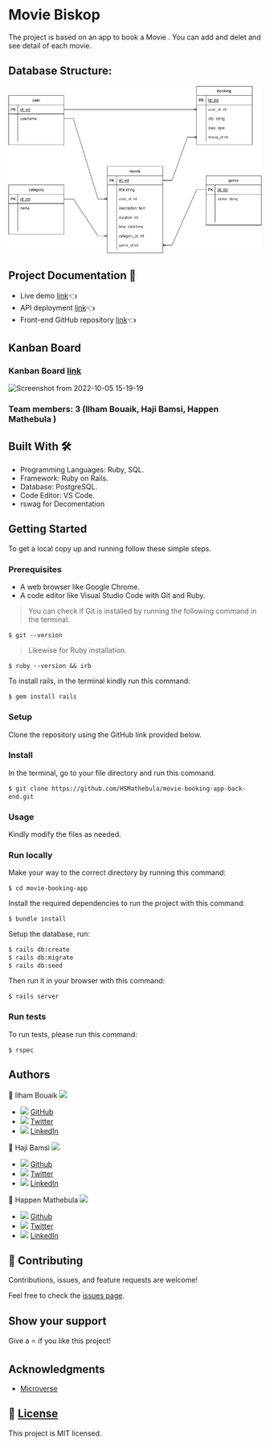# Movie Biskop

The project is based on an app to book a Movie . You can add and delet and see detail of each movie.

## Database Structure:

![image](</img/movie-app.drawio%20(1).png>)

## Project Documentation 📄

- Live demo [link](https://exquisite-marigold-3a82c1.netlify.app/)👈
- API deployment [link](https://moviebiskop.herokuapp.com/api/v1/movies)👈
- Front-end GitHub repository [link](https://github.com/bamsi/movie-booking-app-frontend)👈

## Kanban Board

### Kanban Board [link](https://github.com/HSMathebula/movie-booking-app-back-end/projects/1)
![Screenshot from 2022-10-05 15-19-19](https://user-images.githubusercontent.com/89751188/194084054-975c76ca-2e83-4f6a-8881-06e3ebbd83f2.png)

### Team members: 3 (Ilham Bouaik, Haji Bamsi, Happen Mathebula )

## Built With 🛠️

- Programming Languages: Ruby, SQL.
- Framework: Ruby on Rails.
- Database: PostgreSQL.
- Code Editor: VS Code.
- rswag for Decomentation

## Getting Started

To get a local copy up and running follow these simple steps.

### Prerequisites

- A web browser like Google Chrome.
- A code editor like Visual Studio Code with Git and Ruby.

> You can check if Git is installed by running the following command in the terminal.

```
$ git --version
```

> Likewise for Ruby installation.

```
$ ruby --version && irb
```

To install rails, in the terminal kindly run this command:

```
$ gem install rails
```

### Setup

Clone the repository using the GitHub link provided below.

### Install

In the terminal, go to your file directory and run this command.

```
$ git clone https://github.com/HSMathebula/movie-booking-app-back-end.git
```

### Usage

Kindly modify the files as needed.

### Run locally

Make your way to the correct directory by running this command:

```
$ cd movie-booking-app
```

Install the required dependencies to run the project with this command:

```
$ bundle install
```

Setup the database, run:

```
$ rails db:create
$ rails db:migrate
$ rails db:seed
```

Then run it in your browser with this command:

```
$ rails server
```

### Run tests

To run tests, please run this command:

```
$ rspec
```

## Authors

👤 Ilham Bouaik <img src="https://emojis.slackmojis.com/emojis/images/1531849430/4246/blob-sunglasses.gif?1531849430" width="20"/>

- <img src="https://user-images.githubusercontent.com/67911212/185442918-aa30589c-c9f9-4edb-8955-1036ceebd5c2.png" width="18"/> [GitHub](https://github.com/BouaikIlham)
- <img src="https://user-images.githubusercontent.com/67911212/185441124-47527d95-39c5-4984-9d2c-a130be72bd50.png" width="18"/> [Twitter](https://twitter.com/IlhamBouaik)
- <img src="https://user-images.githubusercontent.com/67911212/185442306-ef777855-06ac-4e36-b649-6f0dda869366.png" width="18"/> [LinkedIn](https://www.linkedin.com/in/bouaik-ilham-478478230/)

👤 Haji Bamsi <img src="https://emojis.slackmojis.com/emojis/images/1531849430/4246/blob-sunglasses.gif?1531849430" width="20"/>

- <img src="https://user-images.githubusercontent.com/67911212/185442918-aa30589c-c9f9-4edb-8955-1036ceebd5c2.png" width="18"/> [Github](https://github.com/bamsi)
- <img src="https://user-images.githubusercontent.com/67911212/185441124-47527d95-39c5-4984-9d2c-a130be72bd50.png" width="18"/> [Twitter](https://twitter.com/haji-bamsi-17327728/)
- <img src="https://user-images.githubusercontent.com/67911212/185442306-ef777855-06ac-4e36-b649-6f0dda869366.png" width="18"/> [LinkedIn](https://linkedin.com/in/bamsi)

👤 Happen Mathebula <img src="https://emojis.slackmojis.com/emojis/images/1531849430/4246/blob-sunglasses.gif?1531849430" width="20"/>

- <img src="https://user-images.githubusercontent.com/67911212/185442918-aa30589c-c9f9-4edb-8955-1036ceebd5c2.png" width="18"/> [Github](https://github.com/HSMathebula)
- <img src="https://user-images.githubusercontent.com/67911212/185441124-47527d95-39c5-4984-9d2c-a130be72bd50.png" width="18"/> [Twitter](https://twitter.com/HappenSipho)
- <img src="https://user-images.githubusercontent.com/67911212/185442306-ef777855-06ac-4e36-b649-6f0dda869366.png" width="18"/> [LinkedIn](www.linkedin.com/in/happen-sipho-mathebula)

## 🤝 Contributing

Contributions, issues, and feature requests are welcome!

Feel free to check the [issues page](../../issues/).

## Show your support

Give a ⭐️ if you like this project!

## Acknowledgments

- [Microverse](https://www.microverse.org/)

## 📝 [License](./MIT.md)

This project is MIT licensed.
